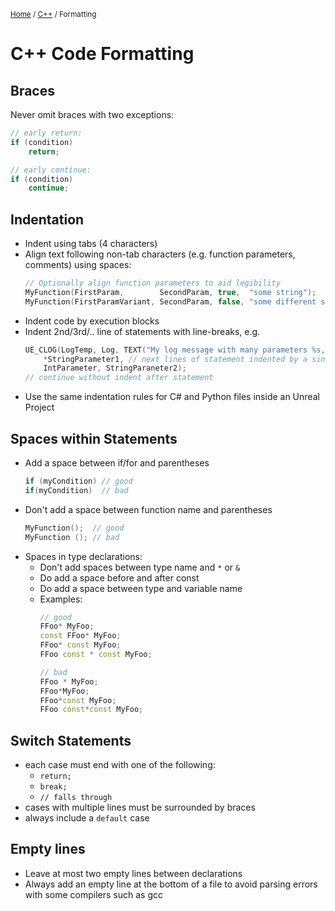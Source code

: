 <sub>[Home](../README.md) / [C++](./README.md) / Formatting </sub>

# C++ Code Formatting

## Braces

Never omit braces with two exceptions:
```C++
// early return:
if (condition)
    return;

// early continue:
if (condition)
    continue;
```

## Indentation

- Indent using tabs (4 characters)
- Align text following non-tab characters (e.g. function parameters, comments) using spaces:
    ```C++
    // Optionally align function parameters to aid legibility
    MyFunction(FirstParam,        SecondParam, true,  "some string");
    MyFunction(FirstParamVariant, SecondParam, false, "some different string");
    ```
- Indent code by execution blocks
- Indent 2nd/3rd/.. line of statements with line-breaks, e.g.
    ```C++
    UE_CLOG(LogTemp, Log, TEXT("My log message with many parameters %s, %i, %s"),
        *StringParameter1, // next lines of statement indented by a single tab
        IntParameter, StringParaneter2);
    // continue without indent after statement
    ```
- Use the same indentation rules for C# and Python files inside an Unreal Project

## Spaces within Statements

- Add a space between if/for and parentheses
    ```C++
    if (myCondition) // good
    if(myCondition)  // bad
    ```
- Don't add a space between function name and parentheses
    ```C++
    MyFunction();  // good
    MyFunction (); // bad
    ```
- Spaces in type declarations:
    - Don't add spaces between type name and `*` or `&`
    - Do add a space before and after const
    - Do add a space between type and variable name
    - Examples:
        ```C++
        // good
        FFoo* MyFoo;
        const FFoo* MyFoo;
        FFoo* const MyFoo;
        FFoo const * const MyFoo;

        // bad
        FFoo * MyFoo;
        FFoo*MyFoo;
        FFoo*const MyFoo;
        FFoo const*const MyFoo;
        ```

## Switch Statements

- each case must end with one of the following:
    - ``return;``
    - ``break;``
    - ``// falls through``
- cases with multiple lines must be surrounded by braces
- always include a ``default`` case

## Empty lines

- Leave at most two empty lines between declarations
- Always add an empty line at the bottom of a file to avoid parsing errors with some compilers such as gcc
